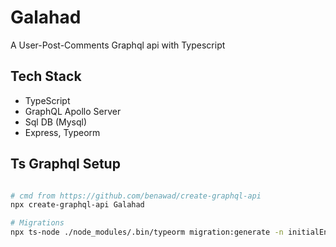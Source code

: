 # Galahad

A User-Post-Comments Graphql api with Typescript

## Tech Stack

- TypeScript
- GraphQL Apollo Server
- Sql DB (Mysql)
- Express, Typeorm

## Ts Graphql Setup

```bash

# cmd from https://github.com/benawad/create-graphql-api
npx create-graphql-api Galahad

# Migrations
npx ts-node ./node_modules/.bin/typeorm migration:generate -n initialEntities

```
